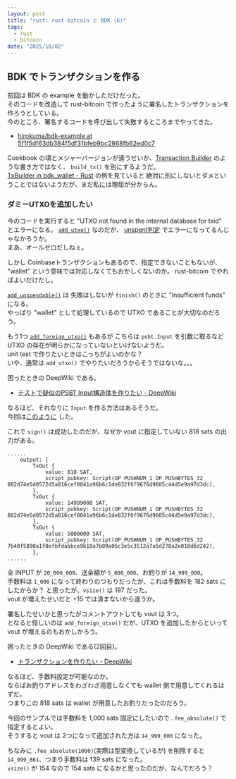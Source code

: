 ```yaml
---
layout: post
title: "rust: rust-bitcoin と BDK (6)"
tags:
  - rust
  - bitcoin
date: "2025/10/02"
---
```


## BDK でトランザクションを作る

前回は BDK の example を動かしただけだった。  
そのコードを改造して rust-bitcoin で作ったように署名したトランザクションを作ろうとしている。  
今のところ、署名するコードを呼び出して失敗するところまでやってきた。

* [hirokuma/bdk-example at 5f1f5df63db384f5df31bfeb9bc2868fb62ed0c7](https://github.com/hirokuma/bdk-example/tree/5f1f5df63db384f5df31bfeb9bc2868fb62ed0c7)

Cookbook の頃とメジャーバージョンが違うせいか、[Transaction Builder](https://bookofbdk.com/cookbook/transactions/transaction-builder/) のような書き方ではなく、
`build_tx()` を別にするようだ。  
[TxBuilder in bdk_wallet - Rust](https://docs.rs/bdk_wallet/2.2.0/bdk_wallet/struct.TxBuilder.html) の例を見ていると
絶対に別にしないとダメということではないようだが、まだ私には理屈が分からん。

### ダミーUTXOを追加したい

今のコードを実行すると "UTXO not found in the internal database for txid" とエラーになる。
[`add_utxo()`](https://docs.rs/bdk_wallet/2.2.0/bdk_wallet/struct.TxBuilder.html#method.add_utxo) なのだが、
[unspent判定](https://docs.rs/bdk_wallet/2.2.0/src/bdk_wallet/wallet/tx_builder.rs.html#299) でエラーになってるんじゃなかろうか。  
まあ、オールゼロだしねぇ。

しかし Coinbaseトランザクションもあるので、指定できないこともないが、
"wallet" という意味では対応しなくてもおかしくないのか。
rust-bitcoin でやればよいだけだし。

[`add_unspendable()`](https://docs.rs/bdk_wallet/2.2.0/bdk_wallet/struct.TxBuilder.html#method.add_unspendable) は
失敗はしないが `finish()` のときに "Insufficient funds" になる。  
やっぱり "wallet" として処理しているので UTXO であることが大切なのだろう。

もう1つ [`add_foreign_utxo()`](https://docs.rs/bdk_wallet/2.2.0/bdk_wallet/struct.TxBuilder.html#method.add_foreign_utxo) もあるが
こちらは `psbt.Input` を引数に取るなど UTXO の存在が明らかになっていないといけないようだ。  
unit test で作りたいときはこっちがよいのかな？  
いや、通常は `add_utxo()` でやりたいだろうからそうではないな。。。

困ったときの DeepWiki である。

* [テストで疑似のPSBT Input構造体を作りたい - DeepWiki](https://deepwiki.com/search/psbt-input_698d84a8-85d5-42a4-aa97-ebccec3dce16)

なるほど、それなりに `Input` を作る方法はあるそうだ。  
今回は[このように](https://github.com/hirokuma/bdk-example/blob/ef10e714204219464ca007e31f0e0494106319b5/src/segwit/v1.rs#L14-L20) した。

これで `sign()` は成功したのだが、なぜか vout に指定していない 818 sats の出力がある。

```log
......
    output: [
        TxOut {
            value: 818 SAT,
            script_pubkey: Script(OP_PUSHNUM_1 OP_PUSHBYTES_32 882d74e5d0572d5a816cef0041a96b6c1de832f6f9676d9605c44d5e9a97d3dc),
        },
        TxOut {
            value: 14999000 SAT,
            script_pubkey: Script(OP_PUSHNUM_1 OP_PUSHBYTES_32 882d74e5d0572d5a816cef0041a96b6c1de832f6f9676d9605c44d5e9a97d3dc),
        },
        TxOut {
            value: 5000000 SAT,
            script_pubkey: Script(OP_PUSHNUM_1 OP_PUSHBYTES_32 7b40f5890a1f8efbfdabbce9b18a7b09a06c3e5c3512a7a5d278a2e018d6d242),
        },
......
```

全 INPUT が `20_000_000`、送金額が `5_000_000`、お釣りが `14_999_000`。  
手数料は `1_000` になって終わりのつもりだったが、これは手数料を 182 sats にしたからか？
と思ったが、`vsize()` は 197 だった。  
vout が増えたせいだと +15 では済まないから違うか。  

署名したせいかと思ったがコメントアウトしても vout は 3つ。  
となると怪しいのは `add_foreign_utxo()` だが、UTXO を追加したからといって vout が増えるのもおかしかろう。

困ったときの DeepWiki である(2回目)。

* [トランザクションを作りたい - DeepWiki](https://deepwiki.com/search/_98666012-7557-439a-9790-b54e77f69488)

なるほど、手数料設定が可能なのか。  
ならばお釣りアドレスをわざわざ用意しなくても wallet 側で用意してくれるはずだ。  
つまりこの 818 sats は wallet が用意したお釣りだったのだろう。

今回のサンプルでは手数料を 1,000 sats 固定にしたいので `.fee_absolute()` で指定するとよい。  
そうすると vout は 2つになって追加された方は `14_999_000` になった。

ちなみに `.fee_absolute(1000)`(実際は型変換しているが) を削除すると `14_999_861`、つまり手数料は 139 sats になった。  
`vsize()` が 154 なので 154 sats になるかと思ったのだが、なんでだろう？